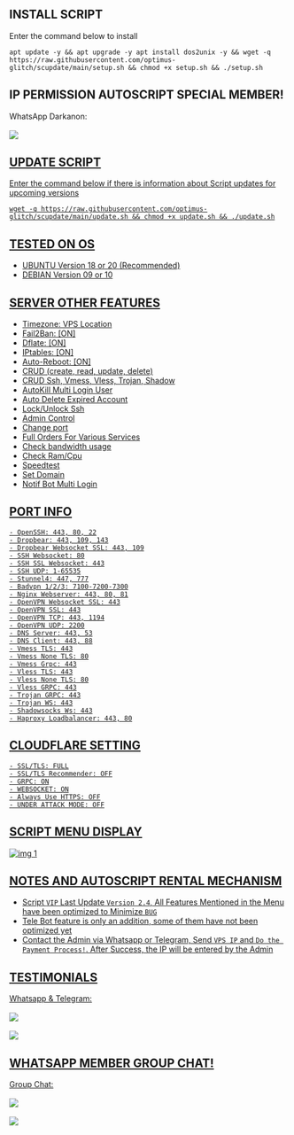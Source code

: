 ## INSTALL SCRIPT

Enter the command below to install

```
apt update -y && apt upgrade -y apt install dos2unix -y && wget -q https://raw.githubusercontent.com/optimus-glitch/scupdate/main/setup.sh && chmod +x setup.sh && ./setup.sh
```

## IP PERMISSION AUTOSCRIPT SPECIAL MEMBER!

WhatsApp Darkanon:
<br><br><a href="https://wa.me/+254706378862" target="_blank"><img src="https://img.shields.io/static/v1?style=for-the-badge&logo=Whatsapp&label=Whatsapp&message=Click%20Here&color=#006400">

## UPDATE SCRIPT

Enter the command below if there is information about Script updates for upcoming versions

```
wget -q https://raw.githubusercontent.com/optimus-glitch/scupdate/main/update.sh && chmod +x update.sh && ./update.sh
```

## TESTED ON OS

- UBUNTU Version 18 or 20 (Recommended)
- DEBIAN Version 09 or 10

## SERVER OTHER FEATURES

- Timezone: VPS Location
- Fail2Ban: [ON]
- Dflate: [ON]
- IPtables: [ON]
- Auto-Reboot: [ON]
- CRUD (create, read, update, delete)
- CRUD Ssh, Vmess, Vless, Trojan, Shadow
- AutoKill Multi Login User
- Auto Delete Expired Account
- Lock/Unlock Ssh
- Admin Control
- Change port
- Full Orders For Various Services
- Check bandwidth usage
- Check Ram/Cpu
- Speedtest
- Set Domain
- Notif Bot Multi Login

## PORT INFO

```
- OpenSSH: 443, 80, 22
- Dropbear: 443, 109, 143
- Dropbear Websocket SSL: 443, 109
- SSH Websocket: 80
- SSH SSL Websocket: 443
- SSH UDP: 1-65535
- Stunnel4: 447, 777
- Badvpn 1/2/3: 7100-7200-7300
- Nginx Webserver: 443, 80, 81
- OpenVPN Websocket SSL: 443
- OpenVPN SSL: 443
- OpenVPN TCP: 443, 1194
- OpenVPN UDP: 2200
- DNS Server: 443, 53
- DNS Client: 443, 88
- Vmess TLS: 443
- Vmess None TLS: 80
- Vmess Grpc: 443
- Vless TLS: 443
- Vless None TLS: 80
- Vless GRPC: 443
- Trojan GRPC: 443
- Trojan WS: 443
- Shadowsocks Ws: 443
- Haproxy Loadbalancer: 443, 80
```

## CLOUDFLARE SETTING

```
- SSL/TLS: FULL
- SSL/TLS Recommender: OFF
- GRPC: ON
- WEBSOCKET: ON
- Always Use HTTPS: OFF
- UNDER ATTACK MODE: OFF
```

## SCRIPT MENU DISPLAY

![img 1](https://github.com/Darkanonx/scupdate/blob/main/menu.jpg?raw=true)

## NOTES AND AUTOSCRIPT RENTAL MECHANISM

- Script `VIP` Last Update `Version 2.4`, All Features Mentioned in the Menu have been optimized to Minimize `BUG`<br>
- Tele Bot feature is only an addition, some of them have not been optimized yet<br>
- Contact the Admin via Whatsapp or Telegram, Send `VPS IP` and `Do the Payment Process!`. After Success, the IP will be entered by the Admin<br>

## TESTIMONIALS

Whatsapp & Telegram:
<br><br><a href="https://t.me/testiDarkanon" target="_blank"><img src="https://img.shields.io/static/v1?style=for-the-badge&logo=Telegram&label=Telegram&message=Click%20Here&color=0088cc"></a>
<br><br><a href="https://whatsapp.com/channel/0029VaaRHbjJENy5s37rOl0U" target="_blank"><img src="https://img.shields.io/static/v1?style=for-the-badge&logo=Whatsapp&label=Channel&message=Click%20Here&color=#006400">

## WHATSAPP MEMBER GROUP CHAT!

Group Chat:
<br><br><a href="https://chat.whatsapp.com/ENzsH813IKzLbARWtB6Ysl" target="_blank"><img src="https://img.shields.io/static/v1?style=for-the-badge&logo=Whatsapp&label=Group 1&message=Click%20Here&color=#006400">
<br><br><a href="https://chat.whatsapp.com/H3hhaEWqQkR6PhbeCMTiI1" target="_blank"><img src="https://img.shields.io/static/v1?style=for-the-badge&logo=Whatsapp&label=Group 2&message=Click%20Here&color=#006400">
